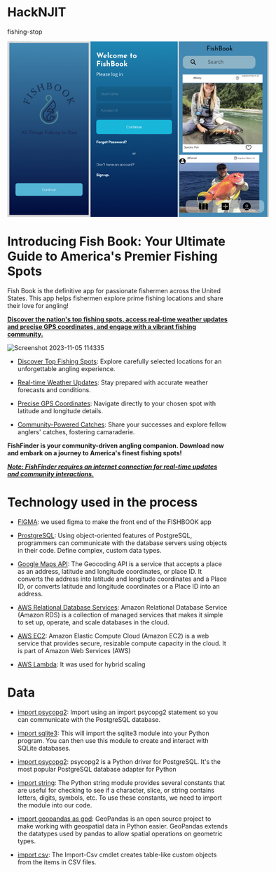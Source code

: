 # HackNJIT
fishing-stop

<div style="display: flex; justify-content: space-between;">
  <img src="./screens/InitialPage.png" height="400" width="250" align="left: 20px;">
  <img src ="./screens/Login_Page.png" height="400" width="250" align="center: 20px;">
  <img src="./screens/FishBookPage.png" height="400" width="250" align = "right: 20px;">
</div>

# Introducing Fish Book: Your Ultimate Guide to America's Premier Fishing Spots


Fish Book is the definitive app for passionate fishermen across the United States. This app helps fishermen explore prime fishing locations and share their love for angling! 



<b><ins>Discover the nation's top fishing spots, access real-time weather updates and precise GPS coordinates, and engage with a vibrant fishing community.</ins></b>


 ![Screenshot 2023-11-05 114335](https://github.com/kyrollos2/HackNJIT/assets/149887130/b304e946-cab6-4ee9-a6cf-a35608ef10a9)

 
- <ins>Discover Top Fishing Spots</ins>: Explore carefully selected locations for an unforgettable angling experience.

- <ins>Real-time Weather Updates</ins>: Stay prepared with accurate weather forecasts and conditions.

- <ins>Precise GPS Coordinates</ins>: Navigate directly to your chosen spot with latitude and longitude details.

- <ins>Community-Powered Catches</ins>: Share your successes and explore fellow anglers' catches, fostering camaraderie.

<b>FishFinder is your community-driven angling companion. Download now and embark on a journey to America's finest fishing spots!</b>

<b><i><ins>Note: FishFinder requires an internet connection for real-time updates and community interactions. </b></i></ins>


# Technology used in the process 

- <ins>FIGMA</ins>: we used figma to make the front end of the FISHBOOK app

- <ins>ProstgreSQL</ins>: Using object-oriented features of PostgreSQL, programmers can communicate with the database servers using objects in their code. Define complex, custom data types.

- <ins>Google Maps API</ins>: The Geocoding API is a service that accepts a place as an address, latitude and longitude coordinates, or place ID. It converts the address into latitude and longitude coordinates and a Place ID, or converts latitude and longitude coordinates or a Place ID into an address.

- <ins>AWS Relational Database Services</ins>: Amazon Relational Database Service (Amazon RDS) is a collection of managed services that makes it simple to set up, operate, and scale databases in the cloud.

- <ins>AWS EC2</ins>: Amazon Elastic Compute Cloud (Amazon EC2) is a web service that provides secure, resizable compute capacity in the cloud. It is part of Amazon Web Services (AWS)

- <ins>AWS Lambda</ins>: It was used for hybrid scaling

# Data

- <ins>import psycopg2</ins>: Import using an import psycopg2 statement so you can communicate with the PostgreSQL database.

- <ins>import sqlite3</ins>: This will import the sqlite3 module into your Python program. You can then use this module to create and interact with SQLite databases.

- <ins>import psycopg2</ins>: psycopg2 is a Python driver for PostgreSQL. It's the most popular PostgreSQL database adapter for Python

- <ins>import string</ins>: The Python string module provides several constants that are useful for checking to see if a character, slice, or string contains letters, digits, symbols, etc. To use these constants, we need to import the module into our code.

- <ins>import geopandas as gpd</ins>: GeoPandas is an open source project to make working with geospatial data in Python easier. GeoPandas extends the datatypes used by pandas to allow spatial operations on geometric types.

- <ins>import csv</ins>: The Import-Csv cmdlet creates table-like custom objects from the items in CSV files.

